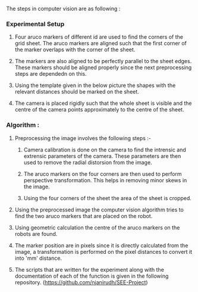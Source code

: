 The steps in computer vision are as following :

### Experimental Setup

1. Four aruco markers of different id are used to find the corners of the grid sheet. The aruco markers are aligned such that the first corner of the marker overlaps with the corner of the sheet.

1. The markers are also aligned to be perfectly parallel to the sheet edges. These markers should be aligned properly since the next preprocessing steps are dependedn on this.

1. Using the template given in the below picture the shapes with the relevant distances should be marked on the sheet.

1. The camera is placed rigidly such that the whole sheet is visible and the centre of the camera points approximately to the centre of the sheet.

### Algorithm :
1. Preprocessing the image involves the following steps :-
    1. Camera calibration is done on the camera to find the intrensic and extrensic parameters of the camera.
    These parameters are then used to remove the radial distorsion from the image. 

    1. The aruco markers on the four corners are then used to perform perspective transformation. This helps in removing minor skews in the image.

    1. Using the four corners of the sheet the area of the sheet is cropped.

1. Using the preprocessed image the computer vision algorithm tries to find the two aruco markers that are placed on the robot.

1. Using geometric calculation the centre of the aruco markers on the robots are found. 

1. The marker position are in pixels since it is directly calculated from the image, a transformation is performed on the pixel distances to convert it into 'mm' distance.

1. The scripts that are written for the experiment along with the documentation of each of the function is given in the following repository. (https://github.com/njanirudh/SEE-Project)
